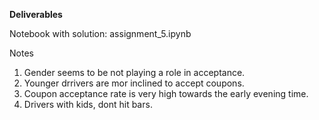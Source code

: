 **Deliverables**

Notebook with solution: assignment_5.ipynb

Notes

1. Gender seems to be not playing a role in acceptance.
2. Younger drrivers are mor inclined to accept coupons.
3. Coupon acceptance rate is very high towards the early evening time.
4. Drivers with kids, dont hit bars.
